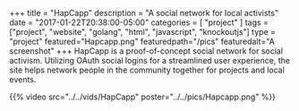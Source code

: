 +++
title = "HapCapp"
description = "A social network for local activists"
date = "2017-01-22T20:38:00-05:00"
categories = [
    "project"
]
tags = ["project", "website", "golang", "html", "javascript", "knockoutjs"]
type = "project"
featured="Hapcapp.png"
featuredpath="/pics"
featuredalt="A screenshot"
+++ 
HapCapp is a proof-of-concept social network for social activism. Utilizing OAuth social logins for a streamlined user 
experience, the site helps network people in the community together for projects and local events.

{{% video src="../../vids/HapCapp" poster="../../pics/Hapcapp.png" %}}
